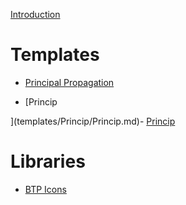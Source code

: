[Introduction](HowToUse.md)

# Templates

- [Principal Propagation](templates/principalpropagation/principalpropagation.md)

- [Princip

](templates/Princip/Princip.md)- [Princip
](templates/Princip/Princip.md)
# Libraries

- [BTP Icons](../libs/latest.md)